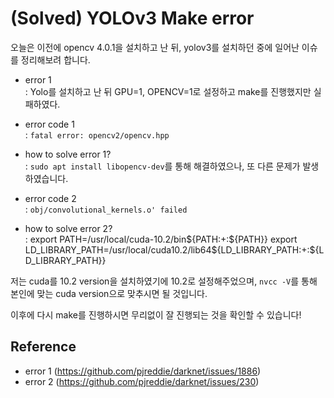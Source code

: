 (Solved) YOLOv3 Make error
==

오늘은 이전에 opencv 4.0.1을 설치하고 난 뒤, yolov3를 설치하던 중에 일어난 이슈를 정리해보려 합니다. 

- error 1   
: Yolo를 설치하고 난 뒤 GPU=1, OPENCV=1로 설정하고 make를 진행했지만 실패하였다.

- error code 1  
: `fatal error: opencv2/opencv.hpp` 

- how to solve error 1?  
: `sudo apt install libopencv-dev`를 통해 해결하였으나, 또 다른 문제가 발생하였습니다. 

- error code 2  
: `obj/convolutional_kernels.o' failed`

- how to solve error 2?  
: export PATH=/usr/local/cuda-10.2/bin${PATH:+:${PATH}} 
export LD_LIBRARY_PATH=/usr/local/cuda10.2/lib64${LD_LIBRARY_PATH:+:${LD_LIBRARY_PATH}} 

저는 cuda를 10.2 version을 설치하였기에 10.2로 설정해주었으며, `nvcc -V`를 통해 본인에 맞는 cuda version으로 맞추시면 될 것입니다. 

이후에 다시 make를 진행하시면 무리없이 잘 진행되는 것을 확인할 수 있습니다! 

Reference
--

- error 1 (https://github.com/pjreddie/darknet/issues/1886) 
- error 2 (https://github.com/pjreddie/darknet/issues/230) 